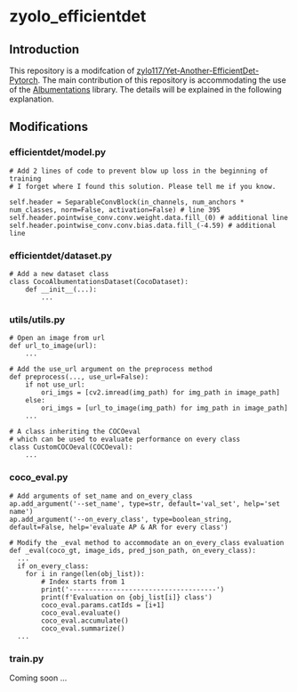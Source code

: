 # zyolo_efficientdet

## Introduction
This repository is a modifcation of [zylo117/Yet-Another-EfficientDet-Pytorch](https://github.com/zylo117/Yet-Another-EfficientDet-Pytorch). The main contribution of this repository is accommodating the use of the [Albumentations](https://github.com/albumentations-team/albumentations) library. The details will be explained in the following explanation.

## Modifications
### efficientdet/model.py
    # Add 2 lines of code to prevent blow up loss in the beginning of training
    # I forget where I found this solution. Please tell me if you know.

    self.header = SeparableConvBlock(in_channels, num_anchors * num_classes, norm=False, activation=False) # line 395
    self.header.pointwise_conv.conv.weight.data.fill_(0) # additional line
    self.header.pointwise_conv.conv.bias.data.fill_(-4.59) # additional line

### efficientdet/dataset.py
    # Add a new dataset class
    class CocoAlbumentationsDataset(CocoDataset):
        def __init__(...):
            ...

### utils/utils.py
    # Open an image from url
    def url_to_image(url):
        ...
    
    # Add the use_url argument on the preprocess method
    def preprocess(..., use_url=False):
        if not use_url:
            ori_imgs = [cv2.imread(img_path) for img_path in image_path]
        else:
            ori_imgs = [url_to_image(img_path) for img_path in image_path]
        ...

    # A class inheriting the COCOeval
    # which can be used to evaluate performance on every class
    class CustomCOCOeval(COCOeval):
        ...

### coco_eval.py
    # Add arguments of set_name and on_every_class
    ap.add_argument('--set_name', type=str, default='val_set', help='set name')
    ap.add_argument('--on_every_class', type=boolean_string, default=False, help='evaluate AP & AR for every class')

    # Modify the _eval method to accommodate an on_every_class evaluation
    def _eval(coco_gt, image_ids, pred_json_path, on_every_class):
      ...
      if on_every_class:
        for i in range(len(obj_list)):
            # Index starts from 1
            print('-------------------------------------')
            print(f'Evaluation on {obj_list[i]} class')
            coco_eval.params.catIds = [i+1]
            coco_eval.evaluate()
            coco_eval.accumulate()
            coco_eval.summarize()
      ...

### train.py
Coming soon ...